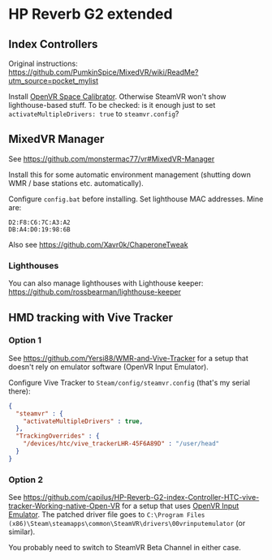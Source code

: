 # HP Reverb G2 extended

## Index Controllers

Original instructions: https://github.com/PumkinSpice/MixedVR/wiki/ReadMe?utm_source=pocket_mylist

Install [OpenVR Space Calibrator](https://github.com/pushrax/OpenVR-SpaceCalibrator).
Otherwise SteamVR won't show lighthouse-based stuff.
To be checked: is it enough just to set `activateMultipleDrivers: true` to `steamvr.config`?

## MixedVR Manager

See https://github.com/monstermac77/vr#MixedVR-Manager

Install this for some automatic environment management (shutting down WMR / base stations etc. automatically).

Configure `config.bat` before installing. Set lighthouse MAC addresses.
Mine are:
```
D2:F8:C6:7C:A3:A2
DB:A4:D0:19:98:6B
```

Also see https://github.com/Xavr0k/ChaperoneTweak

### Lighthouses

You can also manage lighthouses with Lighthouse keeper: https://github.com/rossbearman/lighthouse-keeper

## HMD tracking with Vive Tracker

### Option 1

See https://github.com/Yersi88/WMR-and-Vive-Tracker for a setup that doesn't rely on
emulator software (OpenVR Input Emulator).

Configure Vive Tracker to `Steam/config/steamvr.config` (that's my serial there):

```json
{
  "steamvr" : {
    "activateMultipleDrivers" : true,
  },
  "TrackingOverrides" : {    
    "/devices/htc/vive_trackerLHR-45F6A89D" : "/user/head" 
  }
}
```


### Option 2

See https://github.com/capilus/HP-Reverb-G2-index-Controller-HTC-vive-tracker-Working-native-Open-VR
for a setup that uses [OpenVR Input Emulator](https://github.com/matzman666/OpenVR-InputEmulator/releases).
The patched driver file goes to
`C:\Program Files (x86)\Steam\steamapps\common\SteamVR\drivers\00vrinputemulator` (or similar).

You probably need to switch to SteamVR Beta Channel in either case.

